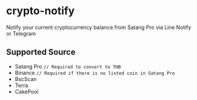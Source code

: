 # crypto-notify
Notify your current cryptocurrency balance from Satang Pro via Line Notify or Telegram

## Supported Source

- Satang Pro `// Required to convert to THB`
- Binance `// Required if there is no listed coin in Satang Pro`
- BscScan
- Terra
- CakePool
